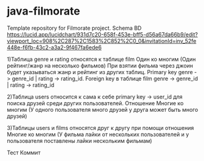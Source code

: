 # java-filmorate
Template repository for Filmorate project.
Schema BD https://lucid.app/lucidchart/931d7c20-658f-453e-bff5-d56a67da66b9/edit?viewport_loc=908%2C287%2C1583%2C852%2C0_0&invitationId=inv_52fe448e-f6fb-43c2-a3a2-9f467fa6ede6

1)Таблица genre и rating относятся к таблице film Один ко многим (Один рейтинг/жанр на несколько фильмов) При взятии фильма через джоин будет указываться жанр и рейтинг из других таблиц.
Primary key genre -> genre_id | rating -> rating_id. Foreign key в таблице film genre -> genre_id | rating -> rating_id

2)Таблица users относится к сама к себе primary key -> user_id  для поиска друзей среди других пользователей. Отношение Многие ко многим (У одного пользователя много друзей у друга может быть много друзей)

3)Таблицы users и films относятся друг к другу при помощи отношения Многие ко многим (У фильма лайки от нескольких пользователей и у пользователя поставлены лайки нескольким фильмам) 


Тест Коммит
